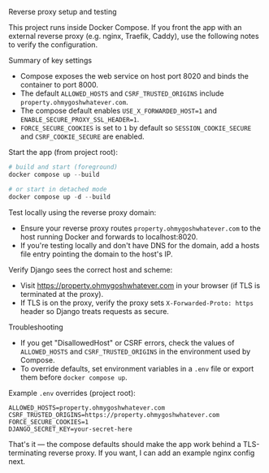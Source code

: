 Reverse proxy setup and testing

This project runs inside Docker Compose. If you front the app with an external reverse proxy
(e.g. nginx, Traefik, Caddy), use the following notes to verify the configuration.

Summary of key settings

- Compose exposes the web service on host port 8020 and binds the container to port 8000.
- The default `ALLOWED_HOSTS` and `CSRF_TRUSTED_ORIGINS` include `property.ohmygoshwhatever.com`.
- The compose default enables `USE_X_FORWARDED_HOST=1` and `ENABLE_SECURE_PROXY_SSL_HEADER=1`.
- `FORCE_SECURE_COOKIES` is set to `1` by default so `SESSION_COOKIE_SECURE` and `CSRF_COOKIE_SECURE` are enabled.

Start the app (from project root):

```powershell
# build and start (foreground)
docker compose up --build

# or start in detached mode
docker compose up -d --build
```

Test locally using the reverse proxy domain:

- Ensure your reverse proxy routes `property.ohmygoshwhatever.com` to the host running Docker and forwards to localhost:8020.
- If you're testing locally and don't have DNS for the domain, add a hosts file entry pointing the domain to the host's IP.

Verify Django sees the correct host and scheme:

- Visit https://property.ohmygoshwhatever.com in your browser (if TLS is terminated at the proxy).
- If TLS is on the proxy, verify the proxy sets `X-Forwarded-Proto: https` header so Django treats requests as secure.

Troubleshooting

- If you get "DisallowedHost" or CSRF errors, check the values of `ALLOWED_HOSTS` and `CSRF_TRUSTED_ORIGINS` in the environment used by Compose.
- To override defaults, set environment variables in a `.env` file or export them before `docker compose up`.

Example `.env` overrides (project root):

```
ALLOWED_HOSTS=property.ohmygoshwhatever.com
CSRF_TRUSTED_ORIGINS=https://property.ohmygoshwhatever.com
FORCE_SECURE_COOKIES=1
DJANGO_SECRET_KEY=your-secret-here
```

That's it — the compose defaults should make the app work behind a TLS-terminating reverse proxy. If you want, I can add an example nginx config next.
